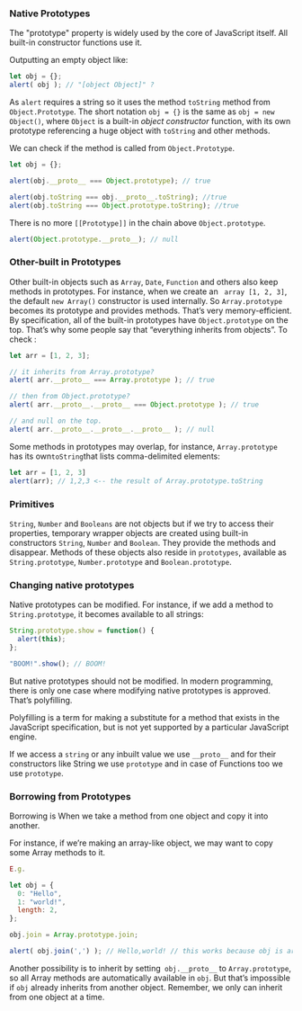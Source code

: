 ### Native Prototypes
The "prototype" property is widely used by the core of JavaScript itself. All built-in constructor functions use it.

Outputting an empty object like: 
```js
let obj = {};
alert( obj ); // "[object Object]" ?
```
As ``alert`` requires a string so it uses the method ``toString`` method from ``Object.Prototype``.
The short notation ``obj = {}`` is the same as ``obj = new Object()``, where ``Object`` is a built-in _object constructor_ function, with its own prototype referencing a huge object with ``toString`` and other methods.

We can check if the method is called from ``Object.Prototype``. 
```js
let obj = {};

alert(obj.__proto__ === Object.prototype); // true

alert(obj.toString === obj.__proto__.toString); //true
alert(obj.toString === Object.prototype.toString); //true
```
There is no more ``[[Prototype]]`` in the chain above ``Object.prototype``.
```js
alert(Object.prototype.__proto__); // null
```

### Other-built in Prototypes

Other built-in objects such as ``Array``, ``Date``, ``Function`` and others also keep methods in prototypes.
For instance, when we create an `` array [1, 2, 3]``, the default ``new Array()`` constructor is used internally. So ``Array.prototype`` becomes its prototype and provides methods. That’s very memory-efficient.
By specification, all of the built-in prototypes have ``Object.prototype`` on the top. That’s why some people say that “everything inherits from objects”.
To check :
```js
let arr = [1, 2, 3];

// it inherits from Array.prototype?
alert( arr.__proto__ === Array.prototype ); // true

// then from Object.prototype?
alert( arr.__proto__.__proto__ === Object.prototype ); // true

// and null on the top.
alert( arr.__proto__.__proto__.__proto__ ); // null
```
Some methods in prototypes may overlap, for instance, ``Array.prototype`` has its own`` toString ``that lists comma-delimited elements:
```js
let arr = [1, 2, 3]
alert(arr); // 1,2,3 <-- the result of Array.prototype.toString
```
### Primitives
``String``, ``Number`` and ``Booleans`` are not objects but if we try to access their properties, temporary wrapper objects are created using built-in constructors ``String``, ``Number`` and ``Boolean``. They provide the methods and disappear.
Methods of these objects also reside in ``prototypes``, available as ``String.prototype``, ``Number.prototype`` and ``Boolean.prototype``.

### Changing native prototypes
Native prototypes can be modified. For instance, if we add a method to ``String.prototype``, it becomes available to all strings:
```js
String.prototype.show = function() {
  alert(this);
};

"BOOM!".show(); // BOOM!
```
But native prototypes should not be modified.  In modern programming, there is only one case where modifying native prototypes is approved. That’s polyfilling.

Polyfilling is a term for making a substitute for a method that exists in the JavaScript specification, but is not yet supported by a particular JavaScript engine.

If we access a ``string`` or any inbuilt value we use ``__proto__`` and for their constructors like String we use ``prototype`` and in case of Functions too we use ``prototype``.

### Borrowing from Prototypes
Borrowing is When we take a method from one object and copy it into another.

For instance, if we’re making an array-like object, we may want to copy some Array methods to it.
```js
E.g.

let obj = {
  0: "Hello",
  1: "world!",
  length: 2,
};

obj.join = Array.prototype.join;

alert( obj.join(',') ); // Hello,world! // this works because obj is array-like
```
Another possibility is to inherit by setting`` obj.__proto__`` to ``Array.prototype``, so all Array methods are automatically available in ``obj``.
But that’s impossible if ``obj`` already inherits from another object. Remember, we only can inherit from one object at a time.